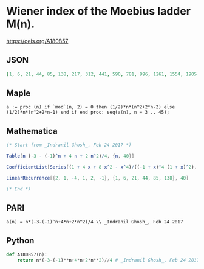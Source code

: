 # Wiener index of the Moebius ladder M\(n\)\.
https://oeis.org/A180857
## JSON
```JSON
[1, 6, 21, 44, 85, 138, 217, 312, 441, 590, 781, 996, 1261, 1554, 1905, 2288, 2737, 3222, 3781, 4380, 5061, 5786, 6601, 7464, 8425, 9438, 10557, 11732, 13021, 14370, 15841, 17376, 19041, 20774, 22645, 24588, 26677, 28842, 31161, 33560, 36121, 38766, 41581, 44484]
```
## Maple
```Maple
a := proc (n) if `mod`(n, 2) = 0 then (1/2)*n*(n^2+2*n-2) else (1/2)*n*(n^2+2*n-1) end if end proc: seq(a(n), n = 3 .. 45);
```
## Mathematica
```Mathematica
(* Start from _Indranil Ghosh_, Feb 24 2017 *)
```
```Mathematica
Table[n (-3 - (-1)^n + 4 n + 2 n^2)/4, {n, 40}]
```
```Mathematica
CoefficientList[Series[(1 + 4 x + 8 x^2 - x^4)/((-1 + x)^4 (1 + x)^2), {x, 0, 40}], x]
```
```Mathematica
LinearRecurrence[{2, 1, -4, 1, 2, -1}, {1, 6, 21, 44, 85, 138}, 40]
```
```Mathematica
(* End *)
```
## PARI
```PARI
a(n) = n*(-3-(-1)^n+4*n+2*n^2)/4 \\ _Indranil Ghosh_, Feb 24 2017
```
## Python
```Python
def A180857(n):
    return n*(-3-(-1)**n+4*n+2*n**2)//4 # _Indranil Ghosh_, Feb 24 2017
```
